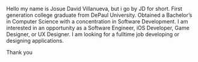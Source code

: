 Hello my name is Josue David Villanueva, but i go by JD for short.
First generation college graduate from DePaul University. Obtained a Bachelor’s in Computer Science 
with a concentration in Software Development. I am interested in an opportunity as a Software Engineer, iOS Developer, Game Designer, or UX Designer. 
I am looking for a fulltime job developing or designing applications. 

Thank you





